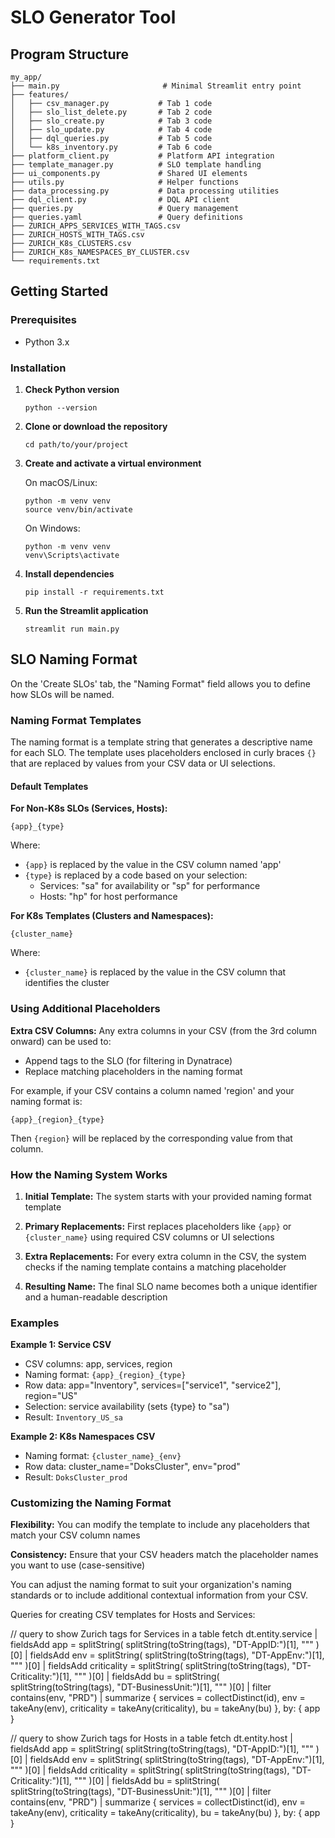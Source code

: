 # SLO Generator Tool

## Program Structure

```
my_app/
├── main.py                       # Minimal Streamlit entry point
├── features/
│   ├── csv_manager.py           # Tab 1 code
│   ├── slo_list_delete.py       # Tab 2 code
│   ├── slo_create.py            # Tab 3 code
│   ├── slo_update.py            # Tab 4 code
│   ├── dql_queries.py           # Tab 5 code
│   └── k8s_inventory.py         # Tab 6 code
├── platform_client.py           # Platform API integration
├── template_manager.py          # SLO template handling
├── ui_components.py             # Shared UI elements
├── utils.py                     # Helper functions
├── data_processing.py           # Data processing utilities
├── dql_client.py                # DQL API client
├── queries.py                   # Query management
├── queries.yaml                 # Query definitions
├── ZURICH_APPS_SERVICES_WITH_TAGS.csv
├── ZURICH_HOSTS_WITH_TAGS.csv
├── ZURICH_K8s_CLUSTERS.csv
├── ZURICH_K8s_NAMESPACES_BY_CLUSTER.csv
└── requirements.txt
```

## Getting Started

### Prerequisites

- Python 3.x

### Installation

1. **Check Python version**
   ```
   python --version
   ```

2. **Clone or download the repository**
   ```
   cd path/to/your/project
   ```

3. **Create and activate a virtual environment**
   
   On macOS/Linux:
   ```
   python -m venv venv
   source venv/bin/activate
   ```
   
   On Windows:
   ```
   python -m venv venv
   venv\Scripts\activate
   ```

4. **Install dependencies**
   ```
   pip install -r requirements.txt
   ```

5. **Run the Streamlit application**
   ```
   streamlit run main.py
   ```

## SLO Naming Format

On the 'Create SLOs' tab, the "Naming Format" field allows you to define how SLOs will be named.

### Naming Format Templates

The naming format is a template string that generates a descriptive name for each SLO. The template uses placeholders enclosed in curly braces `{}` that are replaced by values from your CSV data or UI selections.

#### Default Templates

**For Non-K8s SLOs (Services, Hosts):**
```
{app}_{type}
```
Where:
- `{app}` is replaced by the value in the CSV column named 'app'
- `{type}` is replaced by a code based on your selection:
  - Services: "sa" for availability or "sp" for performance
  - Hosts: "hp" for host performance

**For K8s Templates (Clusters and Namespaces):**
```
{cluster_name}
```
Where:
- `{cluster_name}` is replaced by the value in the CSV column that identifies the cluster

### Using Additional Placeholders

**Extra CSV Columns:**
Any extra columns in your CSV (from the 3rd column onward) can be used to:
- Append tags to the SLO (for filtering in Dynatrace)
- Replace matching placeholders in the naming format

For example, if your CSV contains a column named 'region' and your naming format is:
```
{app}_{region}_{type}
```
Then `{region}` will be replaced by the corresponding value from that column.

### How the Naming System Works

1. **Initial Template:**
   The system starts with your provided naming format template

2. **Primary Replacements:**
   First replaces placeholders like `{app}` or `{cluster_name}` using required CSV columns or UI selections

3. **Extra Replacements:**
   For every extra column in the CSV, the system checks if the naming template contains a matching placeholder

4. **Resulting Name:**
   The final SLO name becomes both a unique identifier and a human-readable description

### Examples

**Example 1: Service CSV**
- CSV columns: app, services, region
- Naming format: `{app}_{region}_{type}`
- Row data: app="Inventory", services=["service1", "service2"], region="US"
- Selection: service availability (sets {type} to "sa")
- Result: `Inventory_US_sa`

**Example 2: K8s Namespaces CSV**
- Naming format: `{cluster_name}_{env}`
- Row data: cluster_name="DoksCluster", env="prod"
- Result: `DoksCluster_prod`

### Customizing the Naming Format

**Flexibility:**
You can modify the template to include any placeholders that match your CSV column names

**Consistency:**
Ensure that your CSV headers match the placeholder names you want to use (case-sensitive)

You can adjust the naming format to suit your organization's naming standards or to include additional contextual information from your CSV.




Queries for creating CSV templates for Hosts and Services:

// query to show Zurich tags for Services in a table 
fetch dt.entity.service
| fieldsAdd app = splitString(
    splitString(toString(tags), "DT-AppID:")[1], 
    "\""
  )[0]
| fieldsAdd env = splitString(
    splitString(toString(tags), "DT-AppEnv:")[1], 
    "\""
  )[0]
| fieldsAdd criticality = splitString(
    splitString(toString(tags), "DT-Criticality:")[1], 
    "\""
  )[0]
| fieldsAdd bu = splitString(
    splitString(toString(tags), "DT-BusinessUnit:")[1], 
    "\""
  )[0]
| filter contains(env, "PRD")
| summarize 
{
    services    = collectDistinct(id),
    env         = takeAny(env),
    criticality = takeAny(criticality),
    bu          = takeAny(bu)
},
    by: { app }



// query to show Zurich tags for Hosts in a table 
fetch dt.entity.host
| fieldsAdd app = splitString(
    splitString(toString(tags), "DT-AppID:")[1], 
    "\""
  )[0]
| fieldsAdd env = splitString(
    splitString(toString(tags), "DT-AppEnv:")[1], 
    "\""
  )[0]
| fieldsAdd criticality = splitString(
    splitString(toString(tags), "DT-Criticality:")[1], 
    "\""
  )[0]
| fieldsAdd bu = splitString(
    splitString(toString(tags), "DT-BusinessUnit:")[1], 
    "\""
  )[0]
| filter contains(env, "PRD")
| summarize 
{
    services    = collectDistinct(id),
    env         = takeAny(env),
    criticality = takeAny(criticality),
    bu          = takeAny(bu)
},
    by: { app }
